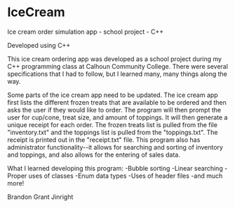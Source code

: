 # IceCream
Ice cream order simulation app - school project - C++

Developed using C++

This ice cream ordering app was developed as a school project during my C++ programming class at Calhoun Community College.
There were several specifications that I had to follow, but I learned many, many things along the way.

Some parts of the ice cream app need to be updated. The ice cream app first lists the different frozen treats that are available
to be ordered and then asks the user if they would like to order. The program will then prompt the user for cup/cone, treat size,
and amount of toppings. It will then generate a unique receipt for each order. The frozen treats list is pulled from the file
"inventory.txt" and the toppings list is pulled from the "toppings.txt". The receipt is printed out in the "receipt.txt" file.
This program also has administrator functionality--it allows for searching and sorting of inventory and toppings, and also allows
for the entering of sales data.

What I learned developing this program:
-Bubble sorting
-Linear searching
-Proper uses of classes
-Enum data types
-Uses of header files
-and much more!

Brandon Grant Jinright
